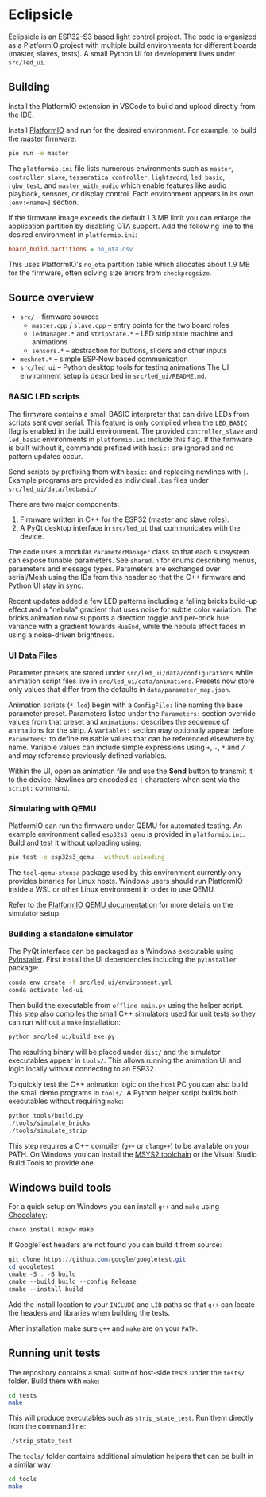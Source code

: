 # Eclipsicle

Eclipsicle is an ESP32-S3 based light control project. The code is organized as a PlatformIO project with multiple build environments for different boards (master, slaves, tests).  A small Python UI for development lives under `src/led_ui`.

## Building

Install the PlatformIO extension in VSCode to build and upload directly from the IDE.

Install [PlatformIO](https://platformio.org/) and run for the desired environment. For example, to build the master firmware:

```bash
pio run -e master
```

The `platformio.ini` file lists numerous environments such as `master`, `controller_slave`, `tesseratica_controller`, `lightsword`, `led_basic`, `rgbw_test`, and `master_with_audio` which enable features like audio playback, sensors, or display control. Each environment appears in its own `[env:<name>]` section.

If the firmware image exceeds the default 1.3 MB limit you can enlarge the
application partition by disabling OTA support. Add the following line to the
desired environment in `platformio.ini`:

```ini
board_build.partitions = no_ota.csv
```

This uses PlatformIO's `no_ota` partition table which allocates about 1.9 MB for
the firmware, often solving size errors from `checkprogsize`.

## Source overview

* `src/` – firmware sources
  * `master.cpp` / `slave.cpp` – entry points for the two board roles
  * `ledManager.*` and `stripState.*` – LED strip state machine and animations
  * `sensors.*` – abstraction for buttons, sliders and other inputs
* `meshnet.*` – simple ESP‑Now based communication
* `src/led_ui` – Python desktop tools for testing animations
The UI environment setup is described in `src/led_ui/README.md`.

### BASIC LED scripts

The firmware contains a small BASIC interpreter that can drive LEDs from
scripts sent over serial.  This feature is only compiled when the
`LED_BASIC` flag is enabled in the build environment.  The provided
`controller_slave` and `led_basic` environments in `platformio.ini`
include this flag.  If the firmware is built without it, commands
prefixed with `basic:` are ignored and no pattern updates occur.

Send scripts by prefixing them with `basic:` and replacing newlines with
`|`.  Example programs are provided as individual `.bas` files under
`src/led_ui/data/ledbasic/`.

There are two major components:
1. Firmware written in C++ for the ESP32 (master and slave roles).
2. A PyQt desktop interface in `src/led_ui` that communicates with the device.

The code uses a modular `ParameterManager` class so that each subsystem can expose tunable parameters.  See `shared.h` for enums describing menus, parameters and message types. Parameters are exchanged over serial/Mesh using the IDs from this header so that the C++ firmware and Python UI stay in sync.

Recent updates added a few LED patterns including a falling bricks build-up effect and a "nebula" gradient that uses noise for subtle color variation. The bricks animation now supports a direction toggle and per-brick hue variance with a gradient towards `HueEnd`, while the nebula effect fades in using a noise-driven brightness.

### UI Data Files

Parameter presets are stored under `src/led_ui/data/configurations` while animation script files live in `src/led_ui/data/animations`.  Presets now store only values that differ from the defaults in `data/parameter_map.json`.

Animation scripts (`*.led`) begin with a `ConfigFile:` line naming the base parameter preset. Parameters listed under the `Parameters:` section override values from that preset and `Animations:` describes the sequence of animations for the strip.  A `Variables:` section may optionally appear before `Parameters:` to define reusable values that can be referenced elsewhere by name.  Variable values can include simple expressions using `+`, `-`, `*` and `/` and may reference previously defined variables.

Within the UI, open an animation file and use the **Send** button to transmit it to the device. Newlines are encoded as `|` characters when sent via the `script:` command.

### Simulating with QEMU

PlatformIO can run the firmware under QEMU for automated testing.  An example
environment called `esp32s3_qemu` is provided in `platformio.ini`.  Build and
test it without uploading using:

```bash
pio test -e esp32s3_qemu --without-uploading
```

The `tool-qemu-xtensa` package used by this environment currently only
provides binaries for Linux hosts. Windows users should run PlatformIO inside
a WSL or other Linux environment in order to use QEMU.

Refer to the [PlatformIO QEMU documentation](https://docs.platformio.org/en/latest/advanced/unit-testing/simulators/qemu.html)
for more details on the simulator setup.

### Building a standalone simulator

The PyQt interface can be packaged as a Windows executable using
[PyInstaller](https://pyinstaller.org/).  First install the UI
dependencies including the `pyinstaller` package:

```bash
conda env create -f src/led_ui/environment.yml
conda activate led-ui
```

Then build the executable from `offline_main.py` using the helper script.
This step also compiles the small C++ simulators used for unit tests so
they can run without a `make` installation:

```bash
python src/led_ui/build_exe.py
```

The resulting binary will be placed under `dist/` and the simulator
executables appear in `tools/`.  This allows running the animation UI and
logic locally without connecting to an ESP32.

To quickly test the C++ animation logic on the host PC you can also build
the small demo programs in `tools/`.  A Python helper script builds both
executables without requiring `make`:

```bash
python tools/build.py
./tools/simulate_bricks
./tools/simulate_strip
```

This step requires a C++ compiler (`g++` or `clang++`) to be available on
your PATH. On Windows you can install the
[MSYS2 toolchain](https://www.msys2.org/) or the Visual Studio Build Tools
to provide one.

## Windows build tools

For a quick setup on Windows you can install `g++` and `make` using
[Chocolatey](https://chocolatey.org/):

```powershell
choco install mingw make
```

If GoogleTest headers are not found you can build it from source:

```powershell
git clone https://github.com/google/googletest.git
cd googletest
cmake -S . -B build
cmake --build build --config Release
cmake --install build
```

Add the install location to your `INCLUDE` and `LIB` paths so that
`g++` can locate the headers and libraries when building the tests.

After installation make sure `g++` and `make` are on your `PATH`.

## Running unit tests

The repository contains a small suite of host-side tests under the
`tests/` folder. Build them with `make`:

```bash
cd tests
make
```

This will produce executables such as `strip_state_test`.  Run them
directly from the command line:

```bash
./strip_state_test
```

The `tools/` folder contains additional simulation helpers that can be
built in a similar way:

```bash
cd tools
make
```


